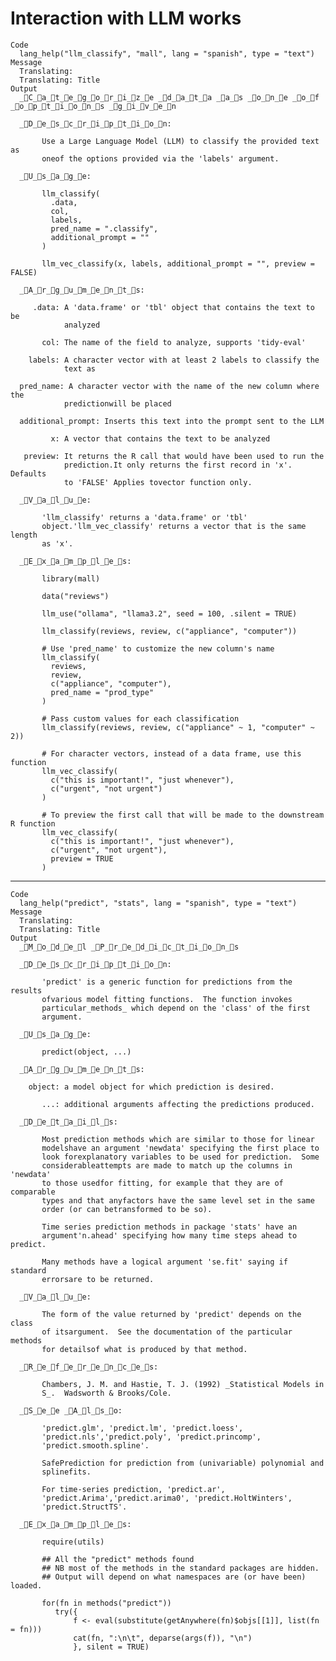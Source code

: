 # Interaction with LLM works

    Code
      lang_help("llm_classify", "mall", lang = "spanish", type = "text")
    Message
      Translating: 
      Translating: Title
    Output
      _C_a_t_e_g_o_r_i_z_e _d_a_t_a _a_s _o_n_e _o_f _o_p_t_i_o_n_s _g_i_v_e_n
      
      _D_e_s_c_r_i_p_t_i_o_n:
      
           Use a Large Language Model (LLM) to classify the provided text as
           oneof the options provided via the 'labels' argument.
      
      _U_s_a_g_e:
      
           llm_classify(
             .data,
             col,
             labels,
             pred_name = ".classify",
             additional_prompt = ""
           )
           
           llm_vec_classify(x, labels, additional_prompt = "", preview = FALSE)
           
      _A_r_g_u_m_e_n_t_s:
      
         .data: A 'data.frame' or 'tbl' object that contains the text to be
                analyzed
      
           col: The name of the field to analyze, supports 'tidy-eval'
      
        labels: A character vector with at least 2 labels to classify the
                text as
      
      pred_name: A character vector with the name of the new column where the
                predictionwill be placed
      
      additional_prompt: Inserts this text into the prompt sent to the LLM
      
             x: A vector that contains the text to be analyzed
      
       preview: It returns the R call that would have been used to run the
                prediction.It only returns the first record in 'x'. Defaults
                to 'FALSE' Applies tovector function only.
      
      _V_a_l_u_e:
      
           'llm_classify' returns a 'data.frame' or 'tbl'
           object.'llm_vec_classify' returns a vector that is the same length
           as 'x'.
      
      _E_x_a_m_p_l_e_s:
      
           library(mall)
           
           data("reviews")
           
           llm_use("ollama", "llama3.2", seed = 100, .silent = TRUE)
           
           llm_classify(reviews, review, c("appliance", "computer"))
           
           # Use 'pred_name' to customize the new column's name
           llm_classify(
             reviews,
             review,
             c("appliance", "computer"),
             pred_name = "prod_type"
           )
           
           # Pass custom values for each classification
           llm_classify(reviews, review, c("appliance" ~ 1, "computer" ~ 2))
           
           # For character vectors, instead of a data frame, use this function
           llm_vec_classify(
             c("this is important!", "just whenever"),
             c("urgent", "not urgent")
           )
           
           # To preview the first call that will be made to the downstream R function
           llm_vec_classify(
             c("this is important!", "just whenever"),
             c("urgent", "not urgent"),
             preview = TRUE
           )
           

---

    Code
      lang_help("predict", "stats", lang = "spanish", type = "text")
    Message
      Translating: 
      Translating: Title
    Output
      _M_o_d_e_l _P_r_e_d_i_c_t_i_o_n_s
      
      _D_e_s_c_r_i_p_t_i_o_n:
      
           'predict' is a generic function for predictions from the results
           ofvarious model fitting functions.  The function invokes
           particular_methods_ which depend on the 'class' of the first
           argument.
      
      _U_s_a_g_e:
      
           predict(object, ...)
           
      _A_r_g_u_m_e_n_t_s:
      
        object: a model object for which prediction is desired.
      
           ...: additional arguments affecting the predictions produced.
      
      _D_e_t_a_i_l_s:
      
           Most prediction methods which are similar to those for linear
           modelshave an argument 'newdata' specifying the first place to
           look forexplanatory variables to be used for prediction.  Some
           considerableattempts are made to match up the columns in 'newdata'
           to those usedfor fitting, for example that they are of comparable
           types and that anyfactors have the same level set in the same
           order (or can betransformed to be so).
      
           Time series prediction methods in package 'stats' have an
           argument'n.ahead' specifying how many time steps ahead to predict.
      
           Many methods have a logical argument 'se.fit' saying if standard
           errorsare to be returned.
      
      _V_a_l_u_e:
      
           The form of the value returned by 'predict' depends on the class
           of itsargument.  See the documentation of the particular methods
           for detailsof what is produced by that method.
      
      _R_e_f_e_r_e_n_c_e_s:
      
           Chambers, J. M. and Hastie, T. J. (1992) _Statistical Models in
           S_.  Wadsworth & Brooks/Cole.
      
      _S_e_e _A_l_s_o:
      
           'predict.glm', 'predict.lm', 'predict.loess',
           'predict.nls','predict.poly', 'predict.princomp',
           'predict.smooth.spline'.
      
           SafePrediction for prediction from (univariable) polynomial and
           splinefits.
      
           For time-series prediction, 'predict.ar',
           'predict.Arima','predict.arima0', 'predict.HoltWinters',
           'predict.StructTS'.
      
      _E_x_a_m_p_l_e_s:
      
           require(utils)
           
           ## All the "predict" methods found
           ## NB most of the methods in the standard packages are hidden.
           ## Output will depend on what namespaces are (or have been) loaded.
           
           for(fn in methods("predict"))
              try({
                  f <- eval(substitute(getAnywhere(fn)$objs[[1]], list(fn = fn)))
                  cat(fn, ":\n\t", deparse(args(f)), "\n")
                  }, silent = TRUE)
           

